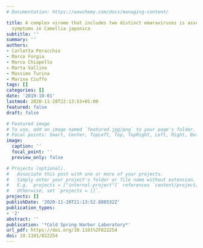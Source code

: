 ```yaml
---
# Documentation: https://wowchemy.com/docs/managing-content/

title: A complex virome that includes two distinct emaraviruses is associated to virus-like
  symptoms in Camellia japonica
subtitle: ''
summary: ''
authors:
- Carlotta Peracchio
- Marco Forgia
- Marco Chiapello
- Marta Vallino
- Massimo Turina
- Marina Ciuffo
tags: []
categories: []
date: '2019-10-01'
lastmod: 2020-11-28T22:13:53+01:00
featured: false
draft: false

# Featured image
# To use, add an image named `featured.jpg/png` to your page's folder.
# Focal points: Smart, Center, TopLeft, Top, TopRight, Left, Right, BottomLeft, Bottom, BottomRight.
image:
  caption: ''
  focal_point: ''
  preview_only: false

# Projects (optional).
#   Associate this post with one or more of your projects.
#   Simply enter your project's folder or file name without extension.
#   E.g. `projects = ["internal-project"]` references `content/project/deep-learning/index.md`.
#   Otherwise, set `projects = []`.
projects: []
publishDate: '2020-11-28T21:13:52.888532Z'
publication_types:
- '2'
abstract: ''
publication: '*Cold Spring Harbor Laboratory*'
url_pdf: https://doi.org/10.1101%2F822254
doi: 10.1101/822254
---
```

